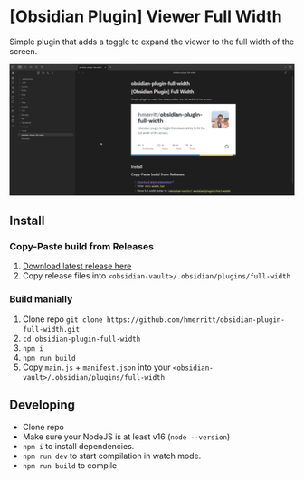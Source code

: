 # [Obsidian Plugin] Viewer Full Width

Simple plugin that adds a toggle to expand the viewer to the full width of the screen.

![](./example.gif)

## Install

### Copy-Paste build from Releases

1. [Download latest release here](https://github.com/hmerritt/obsidian-plugin-full-width/releases/latest)
2. Copy release files into `<obsidian-vault>/.obsidian/plugins/full-width`

### Build manially

1. Clone repo `git clone https://github.com/hmerritt/obsidian-plugin-full-width.git`
2. `cd obsidian-plugin-full-width`
3. `npm i`
4. `npm run build`
5. Copy `main.js` + `manifest.json` into your `<obsidian-vault>/.obsidian/plugins/full-width`

## Developing

-   Clone repo
-   Make sure your NodeJS is at least v16 (`node --version`)
-   `npm i` to install dependencies.
-   `npm run dev` to start compilation in watch mode.
-   `npm run build` to compile
